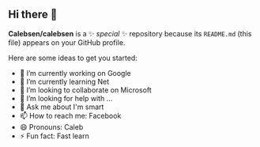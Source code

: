 ## Hi there 👋


**Calebsen/calebsen** is a ✨ _special_ ✨ repository because its `README.md` (this file) appears on your GitHub profile.

Here are some ideas to get you started:

- 🔭 I’m currently working on Google
- 🌱 I’m currently learning Net
- 👯 I’m looking to collaborate on Microsoft
- 🤔 I’m looking for help with ...
- 💬 Ask me about I'm smart
- 📫 How to reach me: Facebook
- 😄 Pronouns: Caleb
- ⚡ Fun fact: Fast learn

